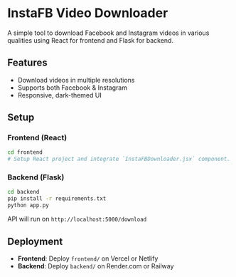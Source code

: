 
# InstaFB Video Downloader

A simple tool to download Facebook and Instagram videos in various qualities using React for frontend and Flask for backend.

## Features
- Download videos in multiple resolutions
- Supports both Facebook & Instagram
- Responsive, dark-themed UI

## Setup

### Frontend (React)
```bash
cd frontend
# Setup React project and integrate `InstaFBDownloader.jsx` component.
```

### Backend (Flask)
```bash
cd backend
pip install -r requirements.txt
python app.py
```

API will run on `http://localhost:5000/download`

## Deployment
- **Frontend**: Deploy `frontend/` on Vercel or Netlify
- **Backend**: Deploy `backend/` on Render.com or Railway
